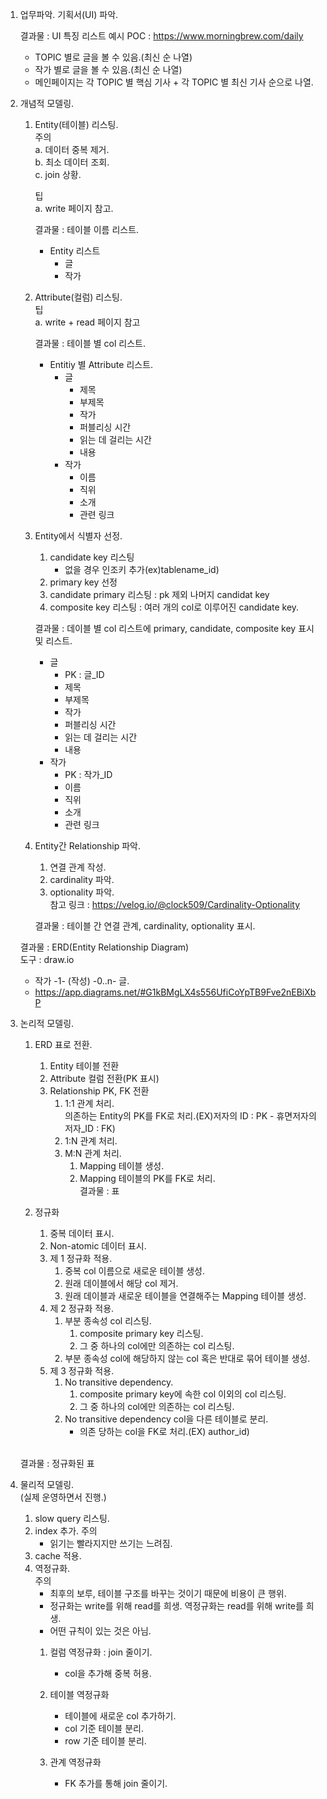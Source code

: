 1. 업무파악.
    기획서(UI) 파악.<br>

    결과물 : UI 특징 리스트
    예시 POC : https://www.morningbrew.com/daily
    - TOPIC 별로 글을 볼 수 있음.(최신 순 나열)
    - 작가 별로 글을 볼 수 있음.(최신 순 나열)
    - 메인페이지는 각 TOPIC 별 핵심 기사 + 각 TOPIC 별 최신 기사 순으로 나열.

2. 개념적 모델링.
    1. Entity(테이블) 리스팅.<br>
        주의<br>
        a. 데이터 중복 제거.<br>
        b. 최소 데이터 조회.<br>
        c. join 상황.<br>

        팁<br>
        a. write 페이지 참고.<br>
        
        결과물 : 테이블 이름 리스트.<br>

        - Entity 리스트
            - 글
            - 작가

    2. Attribute(컬럼) 리스팅.<br>
        팁<br>
        a. write + read 페이지 참고<br>

        결과물 : 테이블 별 col 리스트.<br>

        - Entitiy 별 Attribute 리스트.
            - 글
                - 제목
                - 부제목
                - 작가
                - 퍼블리싱 시간
                - 읽는 데 걸리는 시간
                - 내용
            - 작가
                - 이름
                - 직위
                - 소개
                - 관련 링크

    3. Entity에서 식별자 선정.
        1. candidate key 리스팅 
            - 없을 경우 인조키 추가(ex)tablename_id)
        2. primary key 선정
        3. candidate primary 리스팅 : pk 제외 나머지 candidat key
        4. composite key 리스팅 : 여러 개의 col로 이루어진 candidate key.<br>

        결과물 : 데이블 별 col 리스트에 primary, candidate, composite key 표시 및 리스트. <br>
        
        - 글
            - PK : 글_ID
            - 제목
            - 부제목
            - 작가
            - 퍼블리싱 시간
            - 읽는 데 걸리는 시간
            - 내용
        - 작가
            - PK : 작가_ID
            - 이름
            - 직위
            - 소개
            - 관련 링크

    4. Entity간 Relationship 파악.
        1. 연결 관계 작성.
        2. cardinality 파악.
        3. optionality 파악.<br>
        참고 링크 : https://velog.io/@clock509/Cardinality-Optionality<br>

        결과물 : 테이블 간 연결 관계, cardinality, optionality 표시.

        
    결과물 : ERD(Entity Relationship Diagram)<br>
    도구 : draw.io<br>
    - 작가 -1- (작성) -0..n- 글.
    - https://app.diagrams.net/#G1kBMgLX4s556UfiCoYpTB9Fve2nEBiXbP

3. 논리적 모델링.
    1. ERD 표로 전환.  
        1. Entity 테이블 전환
        2. Attribute 컬럼 전환(PK 표시)
        3. Relationship PK, FK 전환
            1. 1:1 관계 처리.<br>
                의존하는 Entity의 PK를 FK로 처리.(EX)저자의 ID : PK - 휴면저자의 저자_ID : FK)
            2. 1:N 관계 처리.
            3. M:N 관계 처리.
                1. Mapping 테이블 생성.
                2. Mapping 테이블의 PK를 FK로 처리. <br>
        결과물 : 표

    2. 정규화
        1. 중복 데이터 표시.
        2. Non-atomic 데이터 표시.
        3. 제 1 정규화 적용.
            1. 중복 col 이름으로 새로운 테이블 생성.
            2. 원래 데이블에서 해당 col 제거.
            3. 원래 데이블과 새로운 테이블을 연결해주는 Mapping 테이블 생성.
        4. 제 2 정규화 적용.
            1. 부분 종속성 col 리스팅.
                1. composite primary key 리스팅.
                2. 그 중 하나의 col에만 의존하는 col 리스팅.
            2. 부분 종속성 col에 해당하지 않는 col 혹은 반대로 묶어 테이블 생성.
        5. 제 3 정규화 적용.
            1. No transitive dependency.
                1. composite primary key에 속한 col 이외의 col 리스팅.
                2. 그 중 하나의 col에만 의존하는 col 리스팅.
            2. No transitive dependency col을 다른 테이블로 분리.
                - 의존 당하는 col을 FK로 처리.(EX) author_id)<br><br>
    
    결과물 : 정규화된 표

4. 물리적 모델링.<br>
    (실제 운영하면서 진행.)
    1. slow query 리스팅.
    2. index 추가.
        주의
        - 읽기는 빨라지지만 쓰기는 느려짐.
    3. cache 적용.
    4. 역정규화.<br>
        주의
        - 최후의 보루, 테이블 구조를 바꾸는 것이기 때문에 비용이 큰 행위.
        - 정규화는 write를 위해 read를 희생. 역정규화는 read를 위해 write를 희생.
        - 어떤 규칙이 있는 것은 아님.
       1. 컬럼 역정규화 : join 줄이기.
            - col을 추가해 중복 허용.

       2. 테이블 역정규화
            - 테이블에 새로운 col 추가하기.
            - col 기준 테이블 분리.
            - row 기준 테이블 분리. 
       3. 관계 역정규화
            - FK 추가를 통해 join 줄이기.